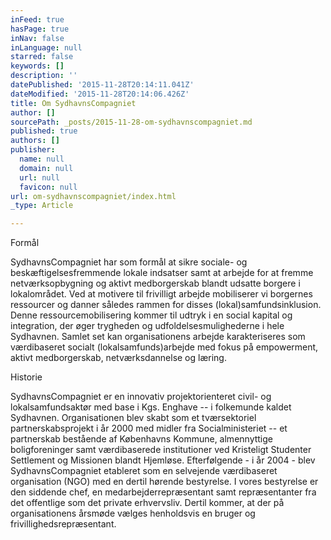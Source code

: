 ```yaml
---
inFeed: true
hasPage: true
inNav: false
inLanguage: null
starred: false
keywords: []
description: ''
datePublished: '2015-11-28T20:14:11.041Z'
dateModified: '2015-11-28T20:14:06.426Z'
title: Om SydhavnsCompagniet
author: []
sourcePath: _posts/2015-11-28-om-sydhavnscompagniet.md
published: true
authors: []
publisher:
  name: null
  domain: null
  url: null
  favicon: null
url: om-sydhavnscompagniet/index.html
_type: Article

---
```

Formål

SydhavnsCompagniet har som formål at sikre sociale- og beskæftigelsesfremmende lokale indsatser samt at arbejde for at fremme netværksopbygning og aktivt medborgerskab blandt udsatte borgere i lokalområdet. Ved at motivere til frivilligt arbejde mobiliserer vi borgernes ressourcer og danner således rammen for disses (lokal)samfundsinklusion. Denne ressourcemobilisering kommer til udtryk i en social kapital og integration, der øger trygheden og udfoldelsesmulighederne i hele Sydhavnen. Samlet set kan organisationens arbejde karakteriseres som værdibaseret socialt (lokalsamfunds)arbejde med fokus på empowerment, aktivt medborgerskab, netværksdannelse og læring.

Historie

SydhavnsCompagniet er en innovativ projektorienteret civil- og lokalsamfundsaktør med base i Kgs. Enghave -- i folkemunde kaldet Sydhavnen. Organisationen blev skabt som et tværsektoriel partnerskabsprojekt i år 2000 med midler fra Socialministeriet -- et partnerskab bestående af Københavns Kommune, almennyttige boligforeninger samt værdibaserede institutioner ved Kristeligt Studenter Settlement og Missionen blandt Hjemløse. Efterfølgende - i år 2004 - blev SydhavnsCompagniet etableret som en selvejende værdibaseret organisation (NGO) med en dertil hørende bestyrelse. I vores bestyrelse er den siddende chef, en medarbejderrepræsentant samt repræsentanter fra det offentlige som det private erhvervsliv. Dertil kommer, at der på organisationens årsmøde vælges henholdsvis en bruger og frivillighedsrepræsentant.